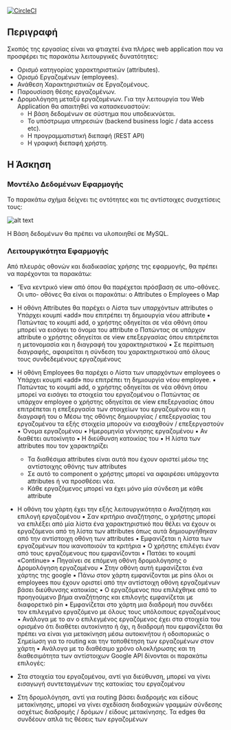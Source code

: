 [![CircleCI](https://circleci.com/gh/arglampedakis/EmployeeManagementSystem.svg?style=svg)](https://circleci.com/gh/arglampedakis/EmployeeManagementSystem)
## Περιγραφή

Σκοπός της εργασίας είναι να φτιαχτεί ένα πλήρες web application που να προσφέρει τις
παρακάτω λειτουργικές δυνατότητες:

- Ορισμό κατηγορίας χαρακτηριστικών (attributes).
- Ορισμό Εργαζομένων (employees).
- Ανάθεση Χαρακτηριστικών σε Εργαζομένους.
- Παρουσίαση θέσης εργαζομένων.
- Δρομολόγηση μεταξύ εργαζομένων.
  Για την λειτουργία του Web Application θα απαιτηθεί να κατασκευαστούν:
    - Η βάση δεδομένων σε σύστημα που υποδεικνύεται.
    - Το υπόστρωμα υπηρεσιών (backend business logic / data access etc).
    - Η προγραμματιστική διεπαφή (REST API)
    - Η γραφική διεπαφή χρήστη.

## Η Άσκηση

### Μοντέλο Δεδομένων Εφαρμογής

Το παρακάτω σχήμα δείχνει τις οντότητες και τις αντίστοιχες συσχετίσεις τους:

![alt text](http://https://github.com/arglampedakis/EmployeeManagementSystem/blob/master/src/main/resources/static/img/sample%20database%20schema.png)

Η Βάση δεδομένων θα πρέπει να υλοποιηθεί σε MySQL.

### Λειτουργικότητα Εφαρμογής

Από πλευράς οθονών και διαδικασίας χρήσης της εφαρμογής, θα πρέπει να παρέχονται τα
παρακάτω:

- ‘Ένα κεντρικό view από όπου θα παρέχεται πρόσβαση σε υπο-οθόνες. Οι υπο-
  οθόνες θα είναι οι παρακάτω:
  o Attributes
  o Employees
  o Map

- Η οθόνη Attributes θα παρέχει
  o Λίστα των υπαρχόντων attributes
  o Υπάρχει κουμπί «add» που επιτρέπει τη δημιουργία νέου attribute
  ▪ Πατώντας το κουμπί add, ο χρήστης οδηγείται σε νέα οθόνη όπου
  μπορεί να εισάγει το όνομα του attribute
  o Πατώντας σε υπάρχον attribute ο χρήστης οδηγείται σε view επεξεργασίας
  όπου επιτρέπεται η μετονομασία και η διαγραφή του χαρακτηριστικού
  ▪ Σε περίπτωση διαγραφής, αφαιρείται η σύνδεση του
  χαρακτηριστικού από όλους τους συνδεδεμένους εργαζομένους
- H οθόνη Employees θα παρέχει
  o Λίστα των υπαρχόντων employees
  o Υπάρχει κουμπί «add» που επιτρέπει τη δημιουργία νέου employee.
  ▪ Πατώντας το κουμπί add, ο χρήστης οδηγείται σε νέα οθόνη όπου
  μπορεί να εισάγει τα στοιχεία του εργαζομένου
  o Πατώντας σε υπάρχον employee ο χρήστης οδηγείται σε view επεξεργασίας
  όπου επιτρέπεται η επεξεργασία των στοιχείων του εργαζομένου και η
  διαγραφή του
  o Μέσω της οθόνης δημιουργίας / επεξεργασίας του εργαζομένου τα εξής
  στοιχεία μπορούν να εισαχθούν / επεξεργαστούν
  ▪ Όνομα εργαζομένου
  ▪ Ημερομηνία γέννησης εργαζομένου
  ▪ Αν διαθέτει αυτοκίνητο
  ▪ Η διεύθυνση κατοικίας του
  ▪ Η λίστα των attributes που τον χαρακτηρίζει
    - Τα διαθέσιμα attributes είναι αυτά που έχουν οριστεί μέσω
      της αντίστοιχης οθόνης των attributes
    - Σε αυτό το component ο χρήστης μπορεί να αφαιρέσει
      υπάρχοντα attributes ή να προσθέσει νέα.
    - Κάθε εργαζόμενος μπορεί να έχει μόνο μία σύνδεση με
      κάθε attribute
- Η οθόνη του χάρτη έχει την εξής λειτουργικότητα 
o Αναζήτηση και επιλογή εργαζομένου
▪ Σαν κριτήριο αναζήτησης, ο χρήστης μπορεί να επιλέξει από μία λίστα ένα χαρακτηριστικό που θέλει να έχουν οι εργαζόμενοι από τη λίστα των attributes όπως αυτά δημιουργήθηκαν από την αντίστοιχη οθόνη των attributes
▪ Εμφανίζεται η λίστα των εργαζομένων που ικανοποιούν τα κριτήρια
▪ Ο χρήστης επιλέγει έναν από τους εργαζόμενους που εμφανίζονται
▪ Πατάει το κουμπί «Continue»
▪ Πηγαίνει σε επόμενη οθόνη δρομολόγησης
o Δρομολόγηση εργαζομένου
▪ Στην οθόνη αυτή εμφανίζεται ένα χάρτης της google
▪ Πάνω στον χάρτη εμφανίζονται με pins όλοι οι employees που έχουν οριστεί από την αντίστοιχη οθόνη εργαζομένων βάσει διεύθυνσης κατοικίας
▪ Ο εργαζόμενος που επιλέχθηκε από το προηγούμενο βήμα αναζήτησης και επιλογής εμφανίζεται με διαφορετικό pin
▪ Εμφανίζεται στο χάρτη μια διαδρομή που συνδέει τον επιλεγμένο εργαζόμενο με όλους τους υπόλοιπους εργαζομένους
▪ Ανάλογα με το αν ο επιλεγμένος εργαζόμενος έχει στα στοιχεία του ορισμένο ότι διαθέτει αυτοκίνητο ή όχι, η διαδρομή που εμφανίζεται θα πρέπει να είναι για μετακίνηση μέσω αυτοκινήτου ή οδοιπορικώς
o Σημείωση για το routing και την τοποθέτηση των εργαζομένων στον χάρτη
▪ Ανάλογα με το διαθέσιμο χρόνο ολοκλήρωσης και τη διαθεσιμότητα των αντίστοιχων Google API δίνονται οι παρακάτω επιλογές:
- Στα στοιχεία του εργαζομένου, αντί για διεύθυνση, μπορεί να γίνει εισαγωγή συντεταγμένων της κατοικίας του εργαζομένου
- Στη δρομολόγηση, αντί για routing βάσει διαδρομής και είδους μετακίνησης, μπορεί να γίνει σχεδίαση διαδοχικών γραμμών σύνδεσης ασχέτως διαδρομής / δρόμων / είδους     μετακίνησης. Τα edges θα συνδέουν απλά τις θέσεις των εργαζομένων
